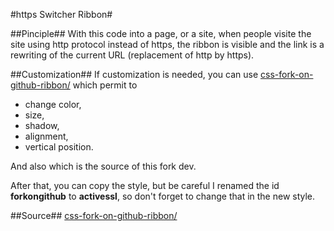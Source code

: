 #https Switcher Ribbon#

##Pinciple##
With this code into a page, or a site, when people visite the site using http protocol instead of https, the ribbon is visible and the link is a rewriting of the current URL (replacement of http by https).

##Customization##
If customization is needed, you can use [css-fork-on-github-ribbon/](https://codepo8.github.io/css-fork-on-github-ribbon/) which permit to 

- change color,
- size,
- shadow,
- alignment,
- vertical position.

And also which is the source of this fork dev.

After that, you can copy the style, but be careful I renamed the id **forkongithub** to **activessl**, so don't forget to change that in the new style.

##Source##
[css-fork-on-github-ribbon/](https://codepo8.github.io/css-fork-on-github-ribbon/)